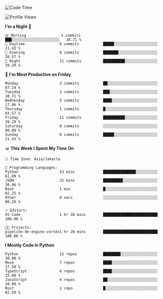 <!--START_SECTION:waka-->
![Code Time](http://img.shields.io/badge/Code%20Time-3%2C165%20hrs%2031%20mins-blue)

![Profile Views](http://img.shields.io/badge/Profile%20Views-0-blue)

**I'm a Night 🦉** 

```text
🌞 Morning                3 commits           ███░░░░░░░░░░░░░░░░░░░░░░   10.71 % 
🌆 Daytime                6 commits           █████░░░░░░░░░░░░░░░░░░░░   21.43 % 
🌃 Evening                8 commits           ███████░░░░░░░░░░░░░░░░░░   28.57 % 
🌙 Night                  11 commits          ██████████░░░░░░░░░░░░░░░   39.29 % 
```
📅 **I'm Most Productive on Friday** 

```text
Monday                   2 commits           ██░░░░░░░░░░░░░░░░░░░░░░░   07.14 % 
Tuesday                  3 commits           ███░░░░░░░░░░░░░░░░░░░░░░   10.71 % 
Wednesday                5 commits           ████░░░░░░░░░░░░░░░░░░░░░   17.86 % 
Thursday                 1 commits           █░░░░░░░░░░░░░░░░░░░░░░░░   03.57 % 
Friday                   11 commits          ██████████░░░░░░░░░░░░░░░   39.29 % 
Saturday                 0 commits           ░░░░░░░░░░░░░░░░░░░░░░░░░   00.00 % 
Sunday                   6 commits           █████░░░░░░░░░░░░░░░░░░░░   21.43 % 
```


📊 **This Week I Spent My Time On** 

```text
🕑︎ Time Zone: Asia/Jakarta

💬 Programming Languages: 
Python                   53 mins             ███████████████░░░░░░░░░░   61.09 % 
JSON                     32 mins             █████████░░░░░░░░░░░░░░░░   36.46 % 
Bash                     1 min               █░░░░░░░░░░░░░░░░░░░░░░░░   02.25 % 
Other                    0 secs              ░░░░░░░░░░░░░░░░░░░░░░░░░   00.20 % 

🔥 Editors: 
VS Code                  1 hr 28 mins        █████████████████████████   100.00 % 

🐱‍💻 Projects: 
pipeline-de-engine-vortex1 hr 28 mins        █████████████████████████   100.00 % 
```

**I Mostly Code in Python** 

```text
Python                   12 repos            ████████░░░░░░░░░░░░░░░░░   30.00 % 
Move                     7 repos             ████░░░░░░░░░░░░░░░░░░░░░   17.50 % 
TypeScript               6 repos             ████░░░░░░░░░░░░░░░░░░░░░   15.00 % 
JavaScript               4 repos             ██░░░░░░░░░░░░░░░░░░░░░░░   10.00 % 
Rust                     1 repo              █░░░░░░░░░░░░░░░░░░░░░░░░   02.50 % 
```




<!--END_SECTION:waka-->

